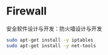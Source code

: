 # Firewall
安全软件设计与开发：防火墙设计与开发

```bash
sudo apt-get install -y iptables
sudo apt-get install -y net-tools
```